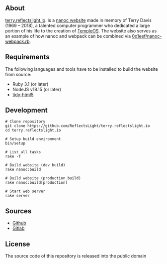 ## About

[terry.reflectslight.io](https://terry.reflectslight.io).
is a [nanoc website](https://nanoc.app) made in memory of
Terry Davis (1969 – 2018), a talented computer programmer
who dedicated a large portion of his life to the creation of
[TempleOS](https://templeos.org). The website also serves as
an example of how nanoc and webpack can be combined via
[0x1eef/nanoc-webpack.rb](https://github.com/0x1eef/nanoc-webpack.rb).

## Requirements

The following languages and tools have to be
installed to build the website from source:

* Ruby 3.1 (or later)
* NodeJS v18.15 (or later)
* [tidy-html5](https://github.com/htacg/tidy-html5)

## Development

    # Clone repository
    git clone https://github.com/ReflectsLight/terry.reflectslight.io
    cd terry.reflectslight.io

    # Setup build environment
    bin/setup

    # List all tasks
    rake -T

    # Build website (dev build)
    rake nanoc:build

    # Build website (production build)
    rake nanoc:build[production]

    # Start web server
    rake server

## Sources

* [Github](https://github.com/0x1eef/terry.reflectslight.io)
* [Gitlab](https://gitlab.com/0x1eef/terry.reflectslight.io)

## License

The source code of this repository is released into the public domain
